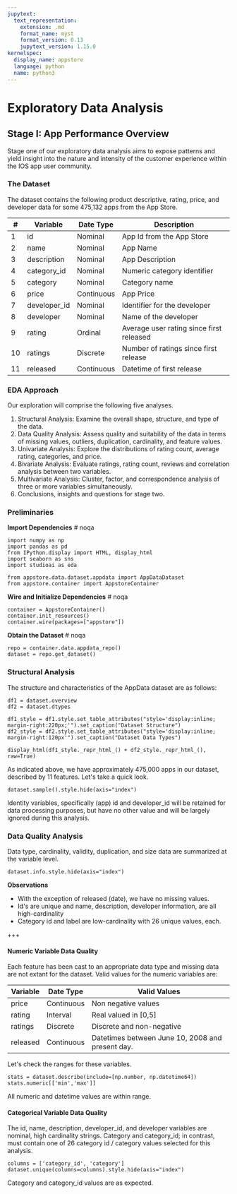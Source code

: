 ```yaml
---
jupytext:
  text_representation:
    extension: .md
    format_name: myst
    format_version: 0.13
    jupytext_version: 1.15.0
kernelspec:
  display_name: appstore
  language: python
  name: python3
---
```

# Exploratory Data Analysis

## Stage I: App Performance Overview

Stage one of our exploratory data analysis aims to expose patterns and yield insight into the nature and intensity of the customer experience within the IOS app user community.

### The Dataset

The dataset contains the following product descriptive, rating, price, and developer data for some 475,132 apps from the App Store.

| #  | Variable     | Date Type  | Description                              |
| -- | ------------ | ---------- | ---------------------------------------- |
| 1  | id           | Nominal    | App Id from the App Store                |
| 2  | name         | Nominal    | App Name                                 |
| 3  | description  | Nominal    | App Description                          |
| 4  | category_id  | Nominal    | Numeric category identifier              |
| 5  | category     | Nominal    | Category name                            |
| 6  | price        | Continuous | App Price                                |
| 7  | developer_id | Nominal    | Identifier for the developer             |
| 8  | developer    | Nominal    | Name of the developer                    |
| 9  | rating       | Ordinal    | Average user rating since first released |
| 10 | ratings      | Discrete   | Number of ratings since first release    |
| 11 | released     | Continuous | Datetime of first release                |

### EDA Approach

Our exploration will comprise the following five analyses.

1. Structural Analysis: Examine the overall shape, structure, and type of the data.
2. Data Quality Analysis: Assess quality and suitability of the data in terms of missing values, outliers, duplication, cardinality, and feature values.
3. Univariate Analysis: Explore the distributions of rating count, average rating, categories, and price.
4. Bivariate Analysis: Evaluate ratings, rating count, reviews and correlation analysis between two variables.
5. Multivariate Analysis: Cluster, factor, and correspondence analysis of three or more variables simultaneously.
6. Conclusions, insights and questions for stage two.

### Preliminaries

**Import Dependencies** # noqa

```{code-cell}
import numpy as np
import pandas as pd
from IPython.display import HTML, display_html
import seaborn as sns
import studioai as eda

from appstore.data.dataset.appdata import AppDataDataset
from appstore.container import AppstoreContainer
```

**Wire and Initialize Dependencies** # noqa

```{code-cell}
container = AppstoreContainer()
container.init_resources()
container.wire(packages=["appstore"])
```

**Obtain the Dataset** # noqa

```{code-cell}
repo = container.data.appdata_repo()
dataset = repo.get_dataset()
```

### Structural Analysis

The structure and characteristics of the AppData dataset are as follows:

```{code-cell}
df1 = dataset.overview
df2 = dataset.dtypes

df1_style = df1.style.set_table_attributes("style='display:inline; margin-right:220px;'").set_caption("Dataset Structure")
df2_style = df2.style.set_table_attributes("style='display:inline; margin-right:120px'").set_caption("Dataset Data Types")

display_html(df1_style._repr_html_() + df2_style._repr_html_(), raw=True)
```

As indicated above, we have approximately 475,000 apps in our dataset, described by 11 features. Let's take a quick look.

```{code-cell}
dataset.sample().style.hide(axis="index")
```

Identity variables, specifically (app) id and developer_id will be retained for data processing purposes, but have no other value and will be largely ignored during this analysis.

### Data Quality Analysis

Data type, cardinality, validity, duplication, and size data are summarized at the variable level.

```{code-cell}
dataset.info.style.hide(axis="index")
```

**Observations**

- With the exception of released (date), we have no missing values.
- Id's are unique and name, description, developer information, are all high-cardinality
- Category id and label are low-cardinality with 26 unique values, each.

+++

#### Numeric Variable Data Quality

Each feature has been cast to an appropriate data type and missing data are not extant for the dataset. Valid values for the numeric variables are:

| Variable | Date Type  | Valid Values                                     |
| -------- | ---------- | ------------------------------------------------ |
| price    | Continuous | Non negative values                              |
| rating   | Interval   | Real valued in [0,5]                             |
| ratings  | Discrete   | Discrete and non-negative                        |
| released | Continuous | Datetimes between June 10, 2008 and present day. |

Let's check the ranges for these variables.

```{code-cell}
stats = dataset.describe(include=[np.number, np.datetime64])
stats.numeric[['min','max']]
```

All numeric and datetime values are within range.

#### Categorical Variable Data Quality

The id, name, description, developer_id, and developer variables are nominal, high cardinality strings. Category and category_id; in contrast, must contain one of 26 category id / category values selected for this analysis.

```{code-cell}
columns = ['category_id', 'category']
dataset.unique(columns=columns).style.hide(axis="index")
```

Category and category_id values are as expected.
